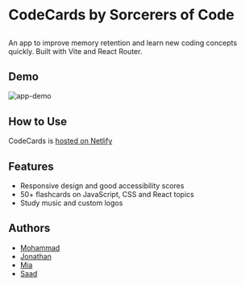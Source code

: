 # CodeCards by Sorcerers of Code

## 

An app to improve memory retention and learn new coding concepts quickly. Built with Vite and React Router. 

## Demo

![app-demo](./planning/sorcerers-of-code-demo.gif)

## How to Use

CodeCards is [hosted on Netlify](https://sorcerers-of-code-mz.netlify.app/)

## Features

- Responsive design and good accessibility scores
- 50+ flashcards on JavaScript, CSS and React topics
- Study music and custom logos

## Authors

- [Mohammad](https://www.github.com/mz0121coder)
- [Jonathan](https://github.com/Grego12098)
- [Mia](https://github.com/Miadowne)
- [Saad](https://github.com/saadash1268)

